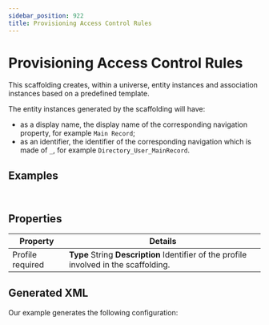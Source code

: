 ```yaml
---
sidebar_position: 922
title: Provisioning Access Control Rules
---
```


# Provisioning Access Control Rules

This scaffolding creates, within a universe, entity instances and association instances based on a predefined template.

The entity instances generated by the scaffolding will have:

* as a display name, the display name of the corresponding navigation property, for example `Main Record`;
* as an identifier, the identifier of the corresponding navigation which is made of `_`, for example `Directory_User_MainRecord`.

## Examples

```


```
## Properties

| Property | Details |
| --- | --- |
| Profile required | **Type**  String  **Description** Identifier of the profile involved in the scaffolding. |

## Generated XML

Our example generates the following configuration:

```
          

```